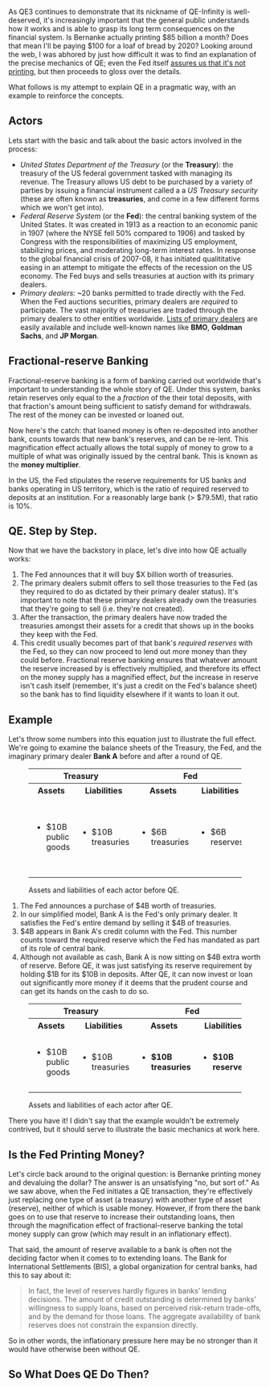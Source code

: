 As QE3 continues to demonstrate that its nickname of QE-Infinity is well-deserved, it's increasingly important that the general public understands how it works and is able to grasp its long term consequences on the financial system. Is Bernanke actually printing $85 billion a month? Does that mean I'll be paying $100 for a loaf of bread by 2020? Looking around the web, I was abhored by just how difficult it was to find an explanation of the precise mechanics of QE; even the Fed itself [assures us that it's not printing](http://www.federalreserve.gov/faqs/money_12853.htm), but then proceeds to gloss over the details.

What follows is my attempt to explain QE in a pragmatic way, with an example to reinforce the concepts.

## Actors

Lets start with the basic and talk about the basic actors involved in the process:

* *United States Department of the Treasury* (or the **Treasury**): the treasury of the US federal government tasked with managing its revenue. The Treasury allows US debt to be purchased by a variety of parties by issuing a financial instrument called a a _US Treasury security_ (these are often known as **treasuries**, and come in a few different forms which we won't get into).
* *Federal Reserve System* (or the **Fed**): the central banking system of the United States. It was created in 1913 as a reaction to an economic panic in 1907 (where the NYSE fell 50% compared to 1906) and tasked by Congress with the responsibilities of maximizing US employment, stabilizing prices, and moderating long-term interest rates. In response to the global financial crisis of 2007-08, it has initiated qualititative easing in an attempt to mitigate the effects of the recession on the US economy. The Fed buys and sells treasuries at auction with its primary dealers.
* *Primary dealers*: ~20 banks permitted to trade directly with the Fed. When the Fed auctions securities, primary dealers are _required_ to participate. The vast majority of treasuries are traded through the primary dealers to other entities worldwide. [Lists of primary dealers](http://en.wikipedia.org/wiki/Primary_dealer#Current_list) are easily available and include well-known names like **BMO**, **Goldman Sachs**, and **JP Morgan**.

## Fractional-reserve Banking

Fractional-reserve banking is a form of banking carried out worldwide that's important to understanding the whole story of QE. Under this system, banks retain reserves only equal to the a _fraction_ of the their total deposits, with that fraction's amount being sufficient to satisfy demand for withdrawals. The rest of the money can be invested or loaned out.

Now here's the catch: that loaned money is often re-deposited into another bank, counts towards that new bank's reserves, and can be re-lent. This magnification effect actually allows the total supply of money to grow to a multiple of what was originally issued by the central bank. This is known as the **money multiplier**.

In the US, the Fed stipulates the reserve requirements for US banks and banks operating in US territory, which is the ratio of required reserved to deposits at an institution. For a reasonably large bank (> $79.5M), that ratio is 10%.

## QE. Step by Step.

Now that we have the backstory in place, let's dive into how QE actually works:

1. The Fed announces that it will buy $X billion worth of treasuries.
1. The primary dealers submit offers to sell those treasuries to the Fed (as they required to do as dictated by their primary dealer status). It's important to note that these primary dealers already own the treasuries that they're going to sell (i.e. they're not created).
1. After the transaction, the primary dealers have now traded the treasuries amongst their assets for a credit that shows up in the books they keep with the Fed.
1. This credit usually becomes part of that bank's _required reserves_ with the Fed, so they can now proceed to lend out more money than they could before. Fractional reserve banking ensures that whatever amount the reserve increased by is effectively multiplied, and therefore its effect on the money supply has a magnified effect, _but_ the increase in reserve isn't cash itself (remember, it's just a credit on the Fed's balance sheet) so the bank has to find liquidity elsewhere if it wants to loan it out.

## Example

Let's throw some numbers into this equation just to illustrate the full effect. We're going to examine the balance sheets of the Treasury, the Fed, and the imaginary primary dealer **Bank A** before and after a round of QE.

<figure>
  <table>
    <tr>
      <th colspan="2">Treasury</th>
      <th colspan="2">Fed</th>
      <th colspan="2">Bank A</th>
    </tr>
    <tr>
      <th>Assets</th>
      <th>Liabilities</th>
      <th>Assets</th>
      <th>Liabilities</th>
      <th>Assets</th>
      <th>Liabilities</th>
    </tr>
    <tr>
      <td>
        <ul>
          <li>$10B public goods</li>
        </ul>
      </td>
      <td>
        <ul>
          <li>$10B treasuries</li>
        </ul>
      </td>
      <td>
        <ul>
          <li>$6B treasuries</li>
        </ul>
      </td>
      <td>
        <ul>
          <li>$6B reserves</li>
        </ul>
      </td>
      <td>
        <ul>
          <li>$1B reserves</li>
          <li>$5B loans</li>
          <li>$4B treasuries</li>
        </ul>
      <td>
        <ul>
          <li>$10B deposits</li>
        </ul>
      </td>
    </tr>
  </table>
  <figcaption>Assets and liabilities of each actor before QE.</figcaption>
</figure>

1. The Fed announces a purchase of $4B worth of treasuries.
1. In our simplified model, Bank A is the Fed's only primary dealer. It satisfies the Fed's entire demand by selling it $4B of treasuries.
1. $4B appears in Bank A's credit column with the Fed. This number counts toward the required reserve which the Fed has mandated as part of its role of central bank.
1. Although not available as cash, Bank A is now sitting on $4B extra worth of reserve. Before QE, it was just satisfying its reserve requirement by holding $1B for its $10B in deposits. After QE, it can now invest or loan out significantly more money if it deems that the prudent course and can get its hands on the cash to do so.

<figure>
  <table>
    <tr>
      <th colspan="2">Treasury</th>
      <th colspan="2">Fed</th>
      <th colspan="2">Bank A</th>
    </tr>
    <tr>
      <th>Assets</th>
      <th>Liabilities</th>
      <th>Assets</th>
      <th>Liabilities</th>
      <th>Assets</th>
      <th>Liabilities</th>
    </tr>
    <tr>
      <td>
        <ul>
          <li>$10B public goods</li>
        </ul>
      </td>
      <td>
        <ul>
          <li>$10B treasuries</li>
        </ul>
      </td>
      <td>
        <ul>
          <li><strong>$10B treasuries</strong></li>
        </ul>
      </td>
      <td>
        <ul>
          <li><strong>$10B reserves</strong></li>
        </ul>
      </td>
      <td>
        <ul>
          <li><strong>$5B reserves</strong></li>
          <li>$5B loans</li>
        </ul>
      <td>
        <ul>
          <li>$10B deposits</li>
        </ul>
      </td>
    </tr>
  </table>
  <figcaption>Assets and liabilities of each actor after QE.</figcaption>
</figure>

There you have it! I didn't say that the example wouldn't be extremely contrived, but it should serve to illustrate the basic mechanics at work here.

## Is the Fed Printing Money?

Let's circle back around to the original question: is Bernanke printing money and devaluing the dollar? The answer is an unsatisfying "no, but sort of." As we saw above, when the Fed initiates a QE transaction, they're effectively just replacing one type of asset (a treasury) with another type of asset (reserve), neither of which is usable money. However, if from there the bank goes on to use that reserve to increase their outstanding loans, then through the magnification effect of fractional-reserve banking the total money supply can grow (which may result in an inflationary effect).

That said, the amount of reserve available to a bank is often not the deciding factor when it comes to to extending loans. The Bank for International Settlements (BIS), a global organization for central banks, had this to say about it:

> In fact, the level of reserves hardly figures in banks’ lending decisions. The amount of credit outstanding is determined by banks’ willingness to supply loans, based on perceived risk-return trade-offs, and by the demand for those loans. The aggregate availability of bank reserves does not constrain the expansion directly.

So in other words, the inflationary pressure here may be no stronger than it would have otherwise been without QE.

## So What Does QE Do Then?
